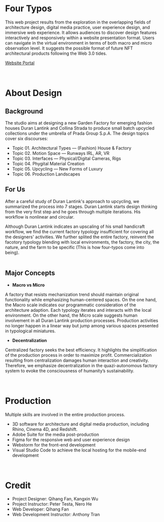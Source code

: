 # Four Typos

This web project results from the exploration in the overlapping fields of architecture design, digital media practice, user experience design, and immersive web experience. It allows audiences to discover design features interactively and responsively within a website presentation format. Users can navigate in the virtual environment in terms of both macro and micro observation level. It suggests the possible format of future NFT architectural products following the Web 3.0 tides.

[Website Portal](https://qihangfan.github.io)
<br><br><br>

# About Design

## Background
The studio aims at designing a new Garden Factory for emerging fashion houses Duran Lantink and Collina Strada to produce small batch upcycled collections under the umbrella of Prada Group S.p.A. The design topics cover six discourses:
  - Topic 01. Architectural Types — (Fashion) House & Factory
  - Topic 02. Motion Space — Runways IRL, AR, VR
  - Topic 03. Interfaces — Physical/Digital Cameras, Rigs
  - Topic 04. Phygital Material Creation
  - Topic 05. Upcycling — New Forms of Luxury
  - Topic 06. Production Landscapes
  

## For Us
After a careful study of Duran Lantink's approach to upcycling, we summarized the process into 7 stages. Duran Lantink starts design thinking from the very first step and he goes through multiple iterations. His workflow is nonlinear and circular.

Although Duran Lantink indicates an upscaling of his small handicraft workflow, we find the current factory typology insufficient for covering all the designers' activities. We further splited the entire factory, reinvent the facotory typology blending with local environments, the factory, the city, the nature, and the farm to be specific (This is how four-typos come into being).
<br><br>

## Major Concepts
- **Macro vs Micro**

A factory that resists mechanization trend should maintain original functionality while emphasizing human-centered spaces. On the one hand, the Macro scale indicates our programmatic consideration of the architecture adaption. Each typology iterates and interacts with the local environment. On the other hand, the Micro scale suggests human involvement in all Duran Lantink production processes. Production activities no longer happen in a linear way but jump among various spaces presented in typological miniatures.

- **Decentralization**

Centralized factory seeks the best efficiency. It highlights the simplification of the production process in order to maximize profit. Commercialization resulting from centralization damages human interaction and creativity. Therefore, we emphasize decentralization in the quazi-autonomous factory system to evoke the consciousness of humanity’s sustainability.
<br><br><br>


# Production
Multiple skills are involved in the entire production process.
  - 3D software for architecture and digital media production, including Rhino, Cinema 4D, and Redshift.
  - Adobe Suite for the media post-production
  - Figma for the responsive web and user experience design
  - Webstorm for the front-end development
  - Visual Studio Code to achieve the local hosting for the mobile-end development
<br><br><br>


# Credit
  - Project Designer: Qihang Fan, Kangxin Wu
  - Project Instructor: Peter Testa, Nero He
  - Web Developer: Qihang Fan
  - Web Development Instructor: Anthony Tran
